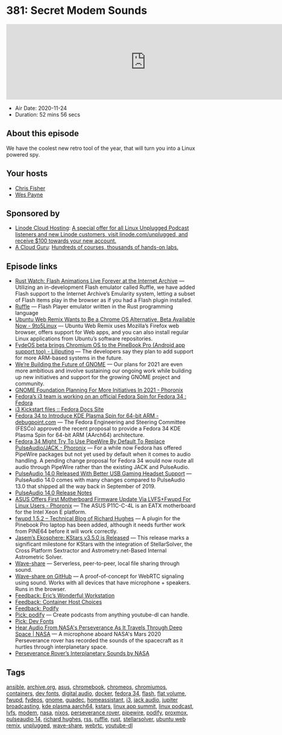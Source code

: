 # 381: Secret Modem Sounds

<iframe src="https://player.fireside.fm/v2/RUkczH-V+octWz2TF?theme=dark" width="740" height="200" frameborder="0" scrolling="no"></iframe>

* Air Date: 2020-11-24
* Duration: 52 mins 56 secs

## About this episode

We have the coolest new retro tool of the year, that will turn you into a Linux powered spy.

## Your hosts
* [Chris Fisher](https://linuxunplugged.com/hosts/chrislas)
* [Wes Payne](https://linuxunplugged.com/hosts/wes)

## Sponsored by

  * [Linode Cloud Hosting](https://linode.com/unplugged): [A special offer for all Linux Unplugged Podcast listeners and new Linode customers, visit linode.com/unplugged, and receive $100 towards your new account. ](https://linode.com/unplugged)
  * [A Cloud Guru](https://acloudguru.com): [Hundreds of courses, thousands of hands-on labs.](https://acloudguru.com)



## Episode links

  * [Rust Watch: Flash Animations Live Forever at the Internet Archive](https://blog.archive.org/2020/11/19/flash-animations-live-forever-at-the-internet-archive/ "Rust Watch: Flash Animations Live Forever at the Internet Archive") — Utilizing an in-development Flash emulator called Ruffle, we have added Flash support to the Internet Archive’s Emularity system, letting a subset of Flash items play in the browser as if you had a Flash plugin installed.
  * [Ruffle](https://ruffle.rs/ "Ruffle") — Flash Player emulator written in the Rust programming language
  * [Ubuntu Web Remix Wants to Be a Chrome OS Alternative, Beta Available Now - 9to5Linux](https://9to5linux.com/ubuntu-web-remix-wants-to-be-a-chrome-os-alternative-beta-available-now "Ubuntu Web Remix Wants to Be a Chrome OS Alternative, Beta Available Now - 9to5Linux") — Ubuntu Web Remix uses Mozilla’s Firefox web browser, offers support for Web apps, and you can also install regular Linux applications from Ubuntu’s software repositories.
  * [FydeOS beta brings Chromium OS to the PineBook Pro (Android app support too) - Liliputing](https://liliputing.com/2020/11/fydeos-beta-brings-chromium-os-to-the-pinebook-pro-android-app-support-too.html "FydeOS beta brings Chromium OS to the PineBook Pro \(Android app support too\) - Liliputing") — The developers say they plan to add support for more ARM-based systems in the future.
  * [We’re Building the Future of GNOME](https://www.gnome.org/news/2020/11/were-building-the-future-of-gnome/ "We’re Building the Future of GNOME") — Our plans for 2021 are even more ambitious and involve sustaining our ongoing work while building up new initiatives and support for the growing GNOME project and community.
  * [GNOME Foundation Planning For More Initiatives In 2021 - Phoronix](https://www.phoronix.com/scan.php?page=news_item&px=GNOME-2021-Initiatives-Plan "GNOME Foundation Planning For More Initiatives In 2021 - Phoronix")
  * [Fedora’s i3 team is working on an official Fedora Spin for Fedora 34 : Fedora](https://www.reddit.com/r/Fedora/comments/jty8bc/fedoras_i3_team_is_working_on_an_official_fedora/ "Fedora’s i3 team is working on an official Fedora Spin for Fedora 34 : Fedora")
  * [i3 Kickstart files :: Fedora Docs Site](https://docs.fedoraproject.org/en-US/i3/kickstart/ "i3 Kickstart files :: Fedora Docs Site")
  * [Fedora 34 to Introduce KDE Plasma Spin for 64-bit ARM - debugpoint.com](https://www.debugpoint.com/2020/11/fedora-34-kde-plasma-arm-spin/ "Fedora 34 to Introduce KDE Plasma Spin for 64-bit ARM - debugpoint.com") — The Fedora Engineering and Steering Committee (FESCo) approved the recent proposal to provide a Fedora 34 KDE Plasma Spin for 64-bit ARM (AArch64) architecture.
  * [Fedora 34 Might Try To Use PipeWire By Default To Replace PulseAudio/JACK - Phoronix](https://www.phoronix.com/scan.php?page=news_item&px=Fedora-34-PipeWire-Plan "Fedora 34 Might Try To Use PipeWire By Default To Replace PulseAudio/JACK - Phoronix") — For a while now Fedora has offered PipeWire packages but not yet used by default when it comes to audio handling. A pending change proposal for Fedora 34 would now route all audio through PipeWire rather than the existing JACK and PulseAudio.
  * [PulseAudio 14.0 Released With Better USB Gaming Headset Support](https://www.phoronix.com/scan.php?page=news_item&px=PulseAudio-14-Released "PulseAudio 14.0 Released With Better USB Gaming Headset Support") — PulseAudio 14.0 comes with many changes compared to PulseAudio 13.0 that shipped all the way back in September of 2019.
  * [PulseAudio 14.0 Release Notes](https://www.freedesktop.org/wiki/Software/PulseAudio/Notes/14.0/ "PulseAudio 14.0 Release Notes")
  * [ASUS Offers First Motherboard Firmware Update Via LVFS+Fwupd For Linux Users - Phoronix](https://www.phoronix.com/scan.php?page=news_item&px=ASUS-LVFS-First-Motherboard "ASUS Offers First Motherboard Firmware Update Via LVFS+Fwupd For Linux Users - Phoronix") — The ASUS P11C-C-4L is an EATX motherboard for the Intel Xeon E platform.
  * [fwupd 1.5.2 – Technical Blog of Richard Hughes](https://blogs.gnome.org/hughsie/2020/11/23/fwupd-1-5-2/ "fwupd 1.5.2 – Technical Blog of Richard Hughes") — A plugin for the Pinebook Pro laptop has been added, although it needs further work from PINE64 before it will work correctly.
  * [Jasem’s Ekosphere: KStars v3.5.0 is Released](http://knro.blogspot.com/2020/11/kstars-v350-is-released.html "Jasem’s Ekosphere: KStars v3.5.0 is Released") — This release marks a significant milestone for KStars with the integration of StellarSolver, the Cross Platform Sextractor and Astrometry.net-Based Internal Astrometric Solver.
  * [Wave-share](https://ggerganov.github.io/wave-share "Wave-share") — Serverless, peer-to-peer, local file sharing through sound.
  * [Wave-share on GitHub](https://github.com/ggerganov/wave-share "Wave-share on GitHub") — A proof-of-concept for WebRTC signaling using sound. Works with all devices that have microphone + speakers. Runs in the browser.
  * [Feedback: Eric’s Wonderful Workstation](https://slexy.org/view/s2fJMCoFjN "Feedback: Eric’s Wonderful Workstation")
  * [Feedback: Container Host Choices](https://slexy.org/view/s2wMoTi5N4 "Feedback: Container Host Choices")
  * [Feedback: Podify](https://slexy.org/view/s209noYY5H "Feedback: Podify")
  * [Pick: podify](https://github.com/podify-org/podify "Pick: podify") — Create podcasts from anything youtube-dl can handle.
  * [Pick: Dev Fonts](https://devfonts.gafi.dev/ "Pick: Dev Fonts")
  * [Hear Audio From NASA's Perseverance As It Travels Through Deep Space | NASA](https://www.nasa.gov/feature/jpl/hear-audio-from-nasas-perseverance-as-it-travels-through-deep-space/ "Hear Audio From NASA's Perseverance As It Travels Through Deep Space | NASA") — A microphone aboard NASA's Mars 2020 Perseverance rover has recorded the sounds of the spacecraft as it hurtles through interplanetary space.
  * [Perseverance Rover’s Interplanetary Sounds by NASA](https://soundcloud.com/nasa/perseverance-rover-sounds "Perseverance Rover’s Interplanetary Sounds by NASA")



## Tags

[ansible](https://linuxunplugged.com/tags/ansible), [archive.org](https://linuxunplugged.com/tags/archive.org), [asus](https://linuxunplugged.com/tags/asus), [chromebook](https://linuxunplugged.com/tags/chromebook), [chromeos](https://linuxunplugged.com/tags/chromeos), [chromiumos](https://linuxunplugged.com/tags/chromiumos), [containers](https://linuxunplugged.com/tags/containers), [dev fonts](https://linuxunplugged.com/tags/dev%20fonts), [digital audio](https://linuxunplugged.com/tags/digital%20audio), [docker](https://linuxunplugged.com/tags/docker), [fedora 34](https://linuxunplugged.com/tags/fedora%2034), [flash](https://linuxunplugged.com/tags/flash), [flat volume](https://linuxunplugged.com/tags/flat%20volume), [fwupd](https://linuxunplugged.com/tags/fwupd), [fydeos](https://linuxunplugged.com/tags/fydeos), [gnome](https://linuxunplugged.com/tags/gnome), [guadec](https://linuxunplugged.com/tags/guadec), [homeassistant](https://linuxunplugged.com/tags/homeassistant), [i3](https://linuxunplugged.com/tags/i3), [jack audio](https://linuxunplugged.com/tags/jack%20audio), [jupiter broadcasting](https://linuxunplugged.com/tags/jupiter%20broadcasting), [kde plasma aarch64](https://linuxunplugged.com/tags/kde%20plasma%20aarch64), [kstars](https://linuxunplugged.com/tags/kstars), [linux app summit](https://linuxunplugged.com/tags/linux%20app%20summit), [linux podcast](https://linuxunplugged.com/tags/linux%20podcast), [lvfs](https://linuxunplugged.com/tags/lvfs), [modem](https://linuxunplugged.com/tags/modem), [nasa](https://linuxunplugged.com/tags/nasa), [nixos](https://linuxunplugged.com/tags/nixos), [perseverance rover](https://linuxunplugged.com/tags/perseverance%20rover), [pipewire](https://linuxunplugged.com/tags/pipewire), [podify](https://linuxunplugged.com/tags/podify), [proxmox](https://linuxunplugged.com/tags/proxmox), [pulseaudio 14](https://linuxunplugged.com/tags/pulseaudio%2014), [richard hughes](https://linuxunplugged.com/tags/richard%20hughes), [rss](https://linuxunplugged.com/tags/rss), [ruffle](https://linuxunplugged.com/tags/ruffle), [rust](https://linuxunplugged.com/tags/rust), [stellarsolver](https://linuxunplugged.com/tags/stellarsolver), [ubuntu web remix](https://linuxunplugged.com/tags/ubuntu%20web%20remix), [unplugged](https://linuxunplugged.com/tags/unplugged), [wave-share](https://linuxunplugged.com/tags/wave-share), [webrtc](https://linuxunplugged.com/tags/webrtc), [youtube-dl](https://linuxunplugged.com/tags/youtube-dl)